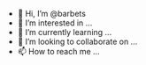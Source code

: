 - 👋 Hi, I’m @barbets
- 👀 I’m interested in ...
- 🌱 I’m currently learning ...
- 💞️ I’m looking to collaborate on ...
- 📫 How to reach me ...

<!---
barbets/barbets is a ✨ special ✨ repository because its `README.md` (this file) appears on your GitHub profile.
You can click the Preview link to take a look at your changes.
--->
